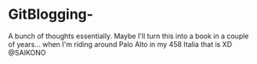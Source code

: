 # GitBlogging-
A bunch of thoughts essentially.
Maybe I'll turn this into a book in a couple of years... when I'm riding around Palo Alto in my 458 Italia that is XD
@SAIKONO
